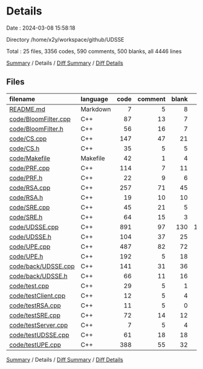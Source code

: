 # Details

Date : 2024-03-08 15:58:18

Directory /home/x2y/workspace/github/UDSSE

Total : 25 files,  3356 codes, 590 comments, 500 blanks, all 4446 lines

[Summary](results.md) / Details / [Diff Summary](diff.md) / [Diff Details](diff-details.md)

## Files
| filename | language | code | comment | blank | total |
| :--- | :--- | ---: | ---: | ---: | ---: |
| [README.md](/README.md) | Markdown | 7 | 5 | 8 | 20 |
| [code/BloomFilter.cpp](/code/BloomFilter.cpp) | C++ | 87 | 13 | 7 | 107 |
| [code/BloomFilter.h](/code/BloomFilter.h) | C++ | 56 | 16 | 7 | 79 |
| [code/CS.cpp](/code/CS.cpp) | C++ | 147 | 47 | 21 | 215 |
| [code/CS.h](/code/CS.h) | C++ | 35 | 5 | 5 | 45 |
| [code/Makefile](/code/Makefile) | Makefile | 42 | 1 | 4 | 47 |
| [code/PRF.cpp](/code/PRF.cpp) | C++ | 114 | 7 | 11 | 132 |
| [code/PRF.h](/code/PRF.h) | C++ | 22 | 9 | 6 | 37 |
| [code/RSA.cpp](/code/RSA.cpp) | C++ | 257 | 71 | 45 | 373 |
| [code/RSA.h](/code/RSA.h) | C++ | 19 | 10 | 10 | 39 |
| [code/SRE.cpp](/code/SRE.cpp) | C++ | 45 | 21 | 5 | 71 |
| [code/SRE.h](/code/SRE.h) | C++ | 64 | 15 | 3 | 82 |
| [code/UDSSE.cpp](/code/UDSSE.cpp) | C++ | 891 | 97 | 130 | 1,118 |
| [code/UDSSE.h](/code/UDSSE.h) | C++ | 104 | 37 | 25 | 166 |
| [code/UPE.cpp](/code/UPE.cpp) | C++ | 487 | 82 | 72 | 641 |
| [code/UPE.h](/code/UPE.h) | C++ | 192 | 5 | 18 | 215 |
| [code/back/UDSSE.cpp](/code/back/UDSSE.cpp) | C++ | 141 | 31 | 36 | 208 |
| [code/back/UDSSE.h](/code/back/UDSSE.h) | C++ | 66 | 11 | 16 | 93 |
| [code/test.cpp](/code/test.cpp) | C++ | 29 | 5 | 1 | 35 |
| [code/testClient.cpp](/code/testClient.cpp) | C++ | 12 | 5 | 4 | 21 |
| [code/testRSA.cpp](/code/testRSA.cpp) | C++ | 11 | 5 | 0 | 16 |
| [code/testSRE.cpp](/code/testSRE.cpp) | C++ | 72 | 14 | 12 | 98 |
| [code/testServer.cpp](/code/testServer.cpp) | C++ | 7 | 5 | 4 | 16 |
| [code/testUDSSE.cpp](/code/testUDSSE.cpp) | C++ | 61 | 18 | 18 | 97 |
| [code/testUPE.cpp](/code/testUPE.cpp) | C++ | 388 | 55 | 32 | 475 |

[Summary](results.md) / Details / [Diff Summary](diff.md) / [Diff Details](diff-details.md)